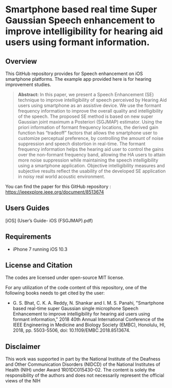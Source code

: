 # Smartphone based real time Super Gaussian Speech enhancement to improve intelligibility for hearing aid users using formant information.

## Overview
This GitHub repository provides for Speech enhancement on iOS smartphone platforms. The example app provided here is for hearing improvement studies. 

> **Abstract:** In this paper, we present a Speech Enhancement (SE) technique to improve intelligibility of speech perceived by Hearing Aid users using smartphone as an assistive device. We use the formant frequency information to improve the overall quality and intelligibility of the speech. The proposed SE method is based on new super Gaussian joint maximum a Posteriori (SGJMAP) estimator. Using the priori information of formant frequency locations, the derived gain function has “tradeoff” factors that allows the smartphone user to customize perceptual preference, by controlling the amount of noise suppression and speech distortion in real-time. The formant frequency information helps the hearing aid user to control the gains over the non-formant frequency band, allowing the HA users to attain more noise suppression while maintaining the speech intelligibility using a smartphone application. Objective intelligibility measures and subjective results reflect the usability of the developed SE application in noisy real world acoustic environment.

You can find the paper for this GitHub repository : https://ieeexplore.ieee.org/document/8513674

## Users Guides

[iOS] (User’s Guide- iOS (FSGJMAP).pdf)

## Requirements 
- iPhone 7 running iOS 10.3

## License and Citation
The codes are licensed under open-source MIT license.

For any utilization of the code content of this repository, one of the following books needs to get cited by the user:

- G. S. Bhat, C. K. A. Reddy, N. Shankar and I. M. S. Panahi, "Smartphone based real-time super Gaussian single microphone Speech Enhancement to improve intelligibility for hearing aid users using formant information," 2018 40th Annual International Conference of the IEEE Engineering in Medicine and Biology Society (EMBC), Honolulu, HI, 2018, pp. 5503-5506, doi: 10.1109/EMBC.2018.8513674.

## Disclaimer
This work was supported in part by the National Institute of the Deafness and Other Communication Disorders (NIDCD) of the National Institutes of Health (NIH) under Award 1R01DC015430-02. The content is solely the responsibility of the authors and does not necessarily represent the official views of the NIH
